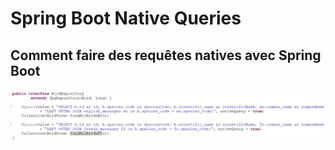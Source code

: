 # Spring Boot Native Queries

## Comment faire des requêtes natives avec Spring Boot

![Exemple de native query Spring Boot](../../images/spring-boot-native-queries/spring_boot_native_queries_01.jpg)
